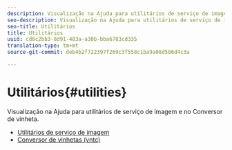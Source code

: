 ```yaml
---
description: Visualização na Ajuda para utilitários de serviço de imagem e no Conversor de vinheta.
seo-description: Visualização na Ajuda para utilitários de serviço de imagem e no Conversor de vinheta.
seo-title: Utilitários
title: Utilitários
uuid: cd8c2bb3-8d91-483a-a30b-bba6783cd335
translation-type: tm+mt
source-git-commit: deb4b2f722397f269c3f558c1ba9a08d506d4c3a

---
```



# Utilitários{#utilities}

Visualização na Ajuda para utilitários de serviço de imagem e no Conversor de vinheta.

* [Utilitários de serviço de imagem](/help/aem-is-ir-api/is-api/is-utils/utilities/c-utils-home.md)
* [Conversor de vinhetas (vntc)](/help/aem-is-ir-api/utilities/c-ir-vignette-converter-vntc/c-ir-vignette-converter-vntc.md)
